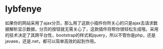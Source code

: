 # lybfenye
如果你的网站采用了ajax分页，那么用了这款小插件你所关心的只是ajax去请求数据解析显示数据，分页的按钮就无需关心了，这款插件将帮你很轻松生成哦，采用的技术决定了其跨平台性，bootstrap的样式和jquery，所以不管你是php，还是javaee，还是.net，都可以简单高效的起到作用。
